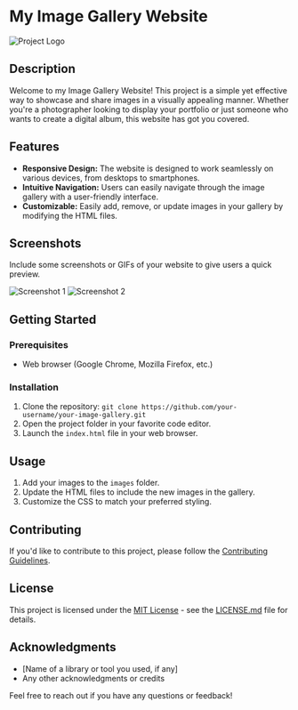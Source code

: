 # My Image Gallery Website

![Project Logo](url_to_your_logo.png)

## Description

Welcome to my Image Gallery Website! This project is a simple yet effective way to showcase and share images in a visually appealing manner. Whether you're a photographer looking to display your portfolio or just someone who wants to create a digital album, this website has got you covered.

## Features

- **Responsive Design:** The website is designed to work seamlessly on various devices, from desktops to smartphones.
- **Intuitive Navigation:** Users can easily navigate through the image gallery with a user-friendly interface.
- **Customizable:** Easily add, remove, or update images in your gallery by modifying the HTML files.

## Screenshots

Include some screenshots or GIFs of your website to give users a quick preview.

![Screenshot 1](url_to_screenshot1.png)
![Screenshot 2](url_to_screenshot2.png)

## Getting Started

### Prerequisites

- Web browser (Google Chrome, Mozilla Firefox, etc.)

### Installation

1. Clone the repository: `git clone https://github.com/your-username/your-image-gallery.git`
2. Open the project folder in your favorite code editor.
3. Launch the `index.html` file in your web browser.

## Usage

1. Add your images to the `images` folder.
2. Update the HTML files to include the new images in the gallery.
3. Customize the CSS to match your preferred styling.

## Contributing

If you'd like to contribute to this project, please follow the [Contributing Guidelines](CONTRIBUTING.md).

## License

This project is licensed under the [MIT License](LICENSE.md) - see the [LICENSE.md](LICENSE.md) file for details.

## Acknowledgments

- [Name of a library or tool you used, if any]
- Any other acknowledgments or credits

Feel free to reach out if you have any questions or feedback!
